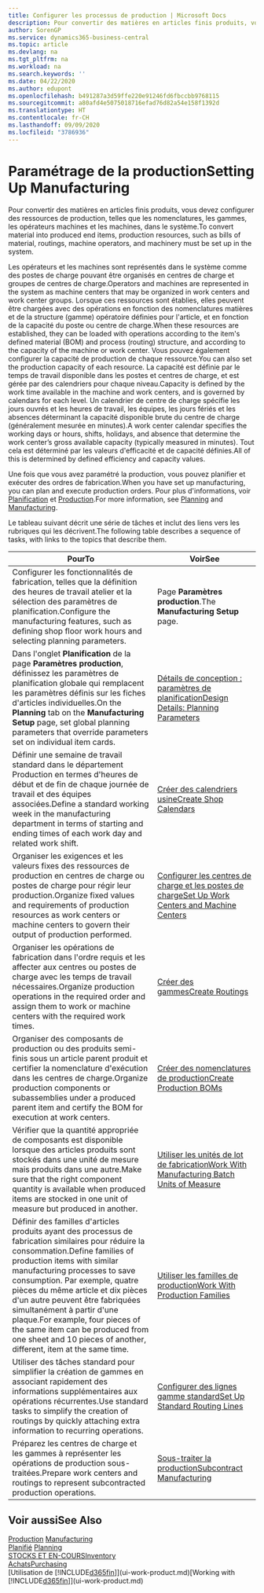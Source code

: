```yaml
---
title: Configurer les processus de production | Microsoft Docs
description: Pour convertir des matières en articles finis produits, vous devez configurer des ressources de production, telles que les nomenclatures, les gammes, les opérateurs machines et les machines, dans le système.
author: SorenGP
ms.service: dynamics365-business-central
ms.topic: article
ms.devlang: na
ms.tgt_pltfrm: na
ms.workload: na
ms.search.keywords: ''
ms.date: 04/22/2020
ms.author: edupont
ms.openlocfilehash: b491287a3d59ffe220e91246fd6fbccbb9768115
ms.sourcegitcommit: a80afd4e5075018716efad76d82a54e158f1392d
ms.translationtype: HT
ms.contentlocale: fr-CH
ms.lasthandoff: 09/09/2020
ms.locfileid: "3786936"
---
```

# <a name="setting-up-manufacturing"></a><span data-ttu-id="1c91e-103">Paramétrage de la production</span><span class="sxs-lookup"><span data-stu-id="1c91e-103">Setting Up Manufacturing</span></span>
<span data-ttu-id="1c91e-104">Pour convertir des matières en articles finis produits, vous devez configurer des ressources de production, telles que les nomenclatures, les gammes, les opérateurs machines et les machines, dans le système.</span><span class="sxs-lookup"><span data-stu-id="1c91e-104">To convert material into produced end items, production resources, such as bills of material, routings, machine operators, and machinery must be set up in the system.</span></span>

<span data-ttu-id="1c91e-105">Les opérateurs et les machines sont représentés dans le système comme des postes de charge pouvant être organisés en centres de charge et groupes de centres de charge.</span><span class="sxs-lookup"><span data-stu-id="1c91e-105">Operators and machines are represented in the system as machine centers that may be organized in work centers and work center groups.</span></span> <span data-ttu-id="1c91e-106">Lorsque ces ressources sont établies, elles peuvent être chargées avec des opérations en fonction des nomenclatures matières et de la structure (gamme) opératoire définies pour l'article, et en fonction de la capacité du poste ou centre de charge.</span><span class="sxs-lookup"><span data-stu-id="1c91e-106">When these resources are established, they can be loaded with operations according to the item's defined material (BOM) and process (routing) structure, and according to the capacity of the machine or work center.</span></span> <span data-ttu-id="1c91e-107">Vous pouvez également configurer la capacité de production de chaque ressource.</span><span class="sxs-lookup"><span data-stu-id="1c91e-107">You can also set the production capacity of each resource.</span></span> <span data-ttu-id="1c91e-108">La capacité est définie par le temps de travail disponible dans les postes et centres de charge, et est gérée par des calendriers pour chaque niveau.</span><span class="sxs-lookup"><span data-stu-id="1c91e-108">Capacity is defined by the work time available in the machine and work centers, and is governed by calendars for each level.</span></span> <span data-ttu-id="1c91e-109">Un calendrier de centre de charge spécifie les jours ouvrés et les heures de travail, les équipes, les jours fériés et les absences déterminant la capacité disponible brute du centre de charge (généralement mesurée en minutes).</span><span class="sxs-lookup"><span data-stu-id="1c91e-109">A work center calendar specifies the working days or hours, shifts, holidays, and absence that determine the work center’s gross available capacity (typically measured in minutes).</span></span> <span data-ttu-id="1c91e-110">Tout cela est déterminé par les valeurs d'efficacité et de capacité définies.</span><span class="sxs-lookup"><span data-stu-id="1c91e-110">All of this is determined by defined efficiency and capacity values.</span></span>  

<span data-ttu-id="1c91e-111">Une fois que vous avez paramétré la production, vous pouvez planifier et exécuter des ordres de fabrication.</span><span class="sxs-lookup"><span data-stu-id="1c91e-111">When you have set up manufacturing, you can plan and execute production orders.</span></span> <span data-ttu-id="1c91e-112">Pour plus d'informations, voir [Planification](production-planning.md) et [Production](production-manage-manufacturing.md).</span><span class="sxs-lookup"><span data-stu-id="1c91e-112">For more information, see [Planning](production-planning.md) and [Manufacturing](production-manage-manufacturing.md).</span></span>  



 <span data-ttu-id="1c91e-113">Le tableau suivant décrit une série de tâches et inclut des liens vers les rubriques qui les décrivent.</span><span class="sxs-lookup"><span data-stu-id="1c91e-113">The following table describes a sequence of tasks, with links to the topics that describe them.</span></span>   

|<span data-ttu-id="1c91e-114">**Pour**</span><span class="sxs-lookup"><span data-stu-id="1c91e-114">**To**</span></span>|<span data-ttu-id="1c91e-115">**Voir**</span><span class="sxs-lookup"><span data-stu-id="1c91e-115">**See**</span></span>|  
|------------|-------------|  
|<span data-ttu-id="1c91e-116">Configurer les fonctionnalités de fabrication, telles que la définition des heures de travail atelier et la sélection des paramètres de planification.</span><span class="sxs-lookup"><span data-stu-id="1c91e-116">Configure the manufacturing features, such as defining shop floor work hours and selecting planning parameters.</span></span>|<span data-ttu-id="1c91e-117">Page **Paramètres production**.</span><span class="sxs-lookup"><span data-stu-id="1c91e-117">The **Manufacturing Setup** page.</span></span>|
|<span data-ttu-id="1c91e-118">Dans l'onglet **Planification** de la page **Paramètres production**, définissez les paramètres de planification globale qui remplacent les paramètres définis sur les fiches d'articles individuelles.</span><span class="sxs-lookup"><span data-stu-id="1c91e-118">On the **Planning** tab on the **Manufacturing Setup** page, set global planning parameters that override parameters set on individual item cards.</span></span>|[<span data-ttu-id="1c91e-119">Détails de conception : paramètres de planification</span><span class="sxs-lookup"><span data-stu-id="1c91e-119">Design Details: Planning Parameters</span></span>](design-details-planning-parameters.md)|
|<span data-ttu-id="1c91e-120">Définir une semaine de travail standard dans le département Production en termes d'heures de début et de fin de chaque journée de travail et des équipes associées.</span><span class="sxs-lookup"><span data-stu-id="1c91e-120">Define a standard working week in the manufacturing department in terms of starting and ending times of each work day and related work shift.</span></span>|[<span data-ttu-id="1c91e-121">Créer des calendriers usine</span><span class="sxs-lookup"><span data-stu-id="1c91e-121">Create Shop Calendars</span></span>](production-how-to-create-work-center-calendars.md)|  
|<span data-ttu-id="1c91e-122">Organiser les exigences et les valeurs fixes des ressources de production en centres de charge ou postes de charge pour régir leur production.</span><span class="sxs-lookup"><span data-stu-id="1c91e-122">Organize fixed values and requirements of production resources as work centers or machine centers to govern their output of production performed.</span></span>|[<span data-ttu-id="1c91e-123">Configurer les centres de charge et les postes de charge</span><span class="sxs-lookup"><span data-stu-id="1c91e-123">Set Up Work Centers and Machine Centers</span></span>](production-how-to-set-up-work-and-machine-centers.md)|
|<span data-ttu-id="1c91e-124">Organiser les opérations de fabrication dans l'ordre requis et les affecter aux centres ou postes de charge avec les temps de travail nécessaires.</span><span class="sxs-lookup"><span data-stu-id="1c91e-124">Organize production operations in the required order and assign them to work or machine centers with the required work times.</span></span>|[<span data-ttu-id="1c91e-125">Créer des gammes</span><span class="sxs-lookup"><span data-stu-id="1c91e-125">Create Routings</span></span>](production-how-to-create-routings.md)|
|<span data-ttu-id="1c91e-126">Organiser des composants de production ou des produits semi-finis sous un article parent produit et certifier la nomenclature d'exécution dans les centres de charge.</span><span class="sxs-lookup"><span data-stu-id="1c91e-126">Organize production components or subassemblies under a produced parent item and certify the BOM for execution at work centers.</span></span>|[<span data-ttu-id="1c91e-127">Créer des nomenclatures de production</span><span class="sxs-lookup"><span data-stu-id="1c91e-127">Create Production BOMs</span></span>](production-how-to-create-production-boms.md)|
|<span data-ttu-id="1c91e-128">Vérifier que la quantité appropriée de composants est disponible lorsque des articles produits sont stockés dans une unité de mesure mais produits dans une autre.</span><span class="sxs-lookup"><span data-stu-id="1c91e-128">Make sure that the right component quantity is available when produced items are stocked in one unit of measure but produced in another.</span></span>|[<span data-ttu-id="1c91e-129">Utiliser les unités de lot de fabrication</span><span class="sxs-lookup"><span data-stu-id="1c91e-129">Work With Manufacturing Batch Units of Measure</span></span>](production-how-to-use-the-manufacturing-batch-unit-of-measure.md)|  
|<span data-ttu-id="1c91e-130">Définir des familles d'articles produits ayant des processus de fabrication similaires pour réduire la consommation.</span><span class="sxs-lookup"><span data-stu-id="1c91e-130">Define families of production items with similar manufacturing processes to save consumption.</span></span> <span data-ttu-id="1c91e-131">Par exemple, quatre pièces du même article et dix pièces d'un autre peuvent être fabriquées simultanément à partir d'une plaque.</span><span class="sxs-lookup"><span data-stu-id="1c91e-131">For example, four pieces of the same item can be produced from one sheet and 10 pieces of another, different, item at the same time.</span></span>|[<span data-ttu-id="1c91e-132">Utiliser les familles de production</span><span class="sxs-lookup"><span data-stu-id="1c91e-132">Work With Production Families</span></span>](production-how-work-family.md)|
|<span data-ttu-id="1c91e-133">Utiliser des tâches standard pour simplifier la création de gammes en associant rapidement des informations supplémentaires aux opérations récurrentes.</span><span class="sxs-lookup"><span data-stu-id="1c91e-133">Use standard tasks to simplify the creation of routings by quickly attaching extra information to recurring operations.</span></span>|[<span data-ttu-id="1c91e-134">Configurer des lignes gamme standard</span><span class="sxs-lookup"><span data-stu-id="1c91e-134">Set Up Standard Routing Lines</span></span>](production-how-set-up-standard-routing-lines.md)|  
|<span data-ttu-id="1c91e-135">Préparez les centres de charge et les gammes à représenter les opérations de production sous-traitées.</span><span class="sxs-lookup"><span data-stu-id="1c91e-135">Prepare work centers and routings to represent subcontracted production operations.</span></span>|[<span data-ttu-id="1c91e-136">Sous-traiter la production</span><span class="sxs-lookup"><span data-stu-id="1c91e-136">Subcontract Manufacturing</span></span>](production-how-to-subcontract-manufacturing.md)|  

## <a name="see-also"></a><span data-ttu-id="1c91e-137">Voir aussi</span><span class="sxs-lookup"><span data-stu-id="1c91e-137">See Also</span></span>
<span data-ttu-id="1c91e-138">[Production](production-manage-manufacturing.md)  </span><span class="sxs-lookup"><span data-stu-id="1c91e-138">[Manufacturing](production-manage-manufacturing.md)  </span></span>  
<span data-ttu-id="1c91e-139">[Planifié](production-planning.md) </span><span class="sxs-lookup"><span data-stu-id="1c91e-139">[Planning](production-planning.md) </span></span>  
[<span data-ttu-id="1c91e-140">STOCKS ET EN-COURS</span><span class="sxs-lookup"><span data-stu-id="1c91e-140">Inventory</span></span>](inventory-manage-inventory.md)  
[<span data-ttu-id="1c91e-141">Achats</span><span class="sxs-lookup"><span data-stu-id="1c91e-141">Purchasing</span></span>](purchasing-manage-purchasing.md)  
<span data-ttu-id="1c91e-142">[Utilisation de [!INCLUDE[d365fin](includes/d365fin_md.md)]](ui-work-product.md)</span><span class="sxs-lookup"><span data-stu-id="1c91e-142">[Working with [!INCLUDE[d365fin](includes/d365fin_md.md)]](ui-work-product.md)</span></span>
